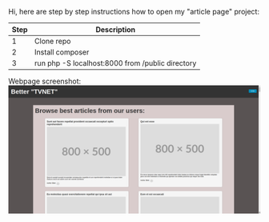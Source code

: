 Hi, here are step by step instructions how to open my "article page" project:

| Step | Description                                      |
|------|--------------------------------------------------|
| 1    | Clone repo                                       |
| 2    | Install composer                                 |
| 3    | run php -S localhost:8000 from /public directory |


Webpage screenshot:
<img src="public/images/preview1.png">